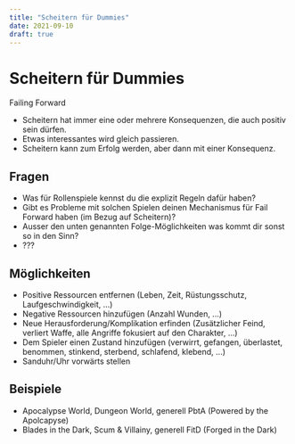 ```yaml
---
title: "Scheitern für Dummies"
date: 2021-09-10
draft: true
---
```


# Scheitern für Dummies

Failing Forward

- Scheitern hat immer eine oder mehrere Konsequenzen, die auch positiv sein dürfen.
- Etwas interessantes wird gleich passieren.
- Scheitern kann zum Erfolg werden, aber dann mit einer Konsequenz.

## Fragen

- Was für Rollenspiele kennst du die explizit Regeln dafür haben?
- Gibt es Probleme mit solchen Spielen deinen Mechanismus für Fail Forward haben (im Bezug auf Scheitern)?
- Ausser den unten genannten Folge-Möglichkeiten was kommt dir sonst so in den Sinn?
- ???

## Möglichkeiten

- Positive Ressourcen entfernen (Leben, Zeit, Rüstungsschutz, Laufgeschwindigkeit, ...)
- Negative Ressourcen hinzufügen (Anzahl Wunden, ...)
- Neue Herausforderung/Komplikation erfinden (Zusätzlicher Feind, verliert Waffe, alle Angriffe fokusiert auf den Charakter, ...)
- Dem Spieler einen Zustand hinzufügen (verwirrt, gefangen, überlastet, benommen, stinkend, sterbend, schlafend, klebend, ...)
- Sanduhr/Uhr vorwärts stellen

## Beispiele

- Apocalypse World, Dungeon World, generell PbtA (Powered by the Apolcapyse)
- Blades in the Dark, Scum & Villainy, generell FitD (Forged in the Dark)
